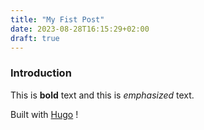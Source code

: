 ```yaml
---
title: "My Fist Post"
date: 2023-08-28T16:15:29+02:00
draft: true
---
```



### Introduction

This is **bold** text and this is *emphasized* text.

Built with [Hugo](https://gohugo.io) !
